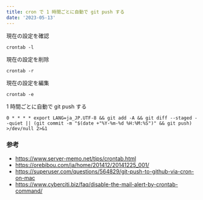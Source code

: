```yaml
---
title: cron で 1 時間ごとに自動で git push する
date: '2023-05-13'
---
```


現在の設定を確認

```shell
crontab -l
```

現在の設定を削除

```shell
crontab -r
```

現在の設定を編集

```shell
crontab -e
```

1 時間ごとに自動で git push する

```
0 * * * * export LANG=ja_JP.UTF-8 && git add -A && git diff --staged --quiet || (git commit -m "$(date +"%Y-%m-%d %H:%M:%S")" && git push) >/dev/null 2>&1
```

### 参考

- https://www.server-memo.net/tips/crontab.html
- https://orebibou.com/ja/home/201412/20141225_001/
- https://superuser.com/questions/564829/git-push-to-github-via-cron-on-mac
- https://www.cyberciti.biz/faq/disable-the-mail-alert-by-crontab-command/
